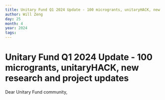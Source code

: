 ```yaml
---
title: Unitary Fund Q1 2024 Update - 100 microgrants, unitaryHACK, new research and project updates
author: Will Zeng
day: 25
month: 4
year: 2024
tags: 
---
```


# Unitary Fund Q1 2024 Update - 100  microgrants, unitaryHACK, new research and project updates

Dear Unitary Fund community,




